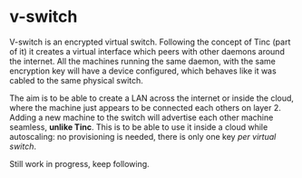 #   v-switch

V-switch is an encrypted virtual switch. Following the concept of Tinc (part of it) it creates a virtual interface
which peers with other daemons around the internet. All the machines running the same daemon, with the same encryption key
will have a device configured, which behaves like it was cabled to the same physical switch.  

The aim is to be able to create a LAN across the internet or inside the cloud, where the machine just appears to be connected
each others on layer 2. Adding a new machine to the switch will advertise each other machine seamless, **unlike Tinc**. This is
to be able to use it inside a cloud while autoscaling: no provisioning is needed, there is only one key _per virtual switch_.


Still work in progress, keep following.

